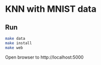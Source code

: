 # KNN with MNIST data

## Run
```bash
make data
make install
make web
```
Open browser to http://localhost:5000